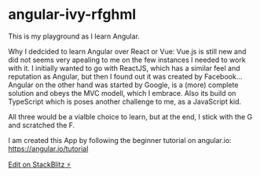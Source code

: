 # angular-ivy-rfghml
This is my playground as I learn Angular.

Why I dedcided to learn Angular over React or Vue:
Vue.js is still new and did not seems very apealing to me on the few instances I needed to work with it.
I initially wanted to go with ReactJS, which has a similar feel and reputation as Angular, but then I found out it was created by Facebook...
Angular on the other hand was started by Google, is a (more) complete solution and obeys the MVC modell, which I embrace. Also its build on TypeScript which is poses another challenge to me, as a JavaScript kid.

All three would be a vialble choice to learn, but at the end, I stick with the G and scratched the F.

I am created this App by following the beginner tutorial on angular.io:
https://angular.io/tutorial

[Edit on StackBlitz ⚡️](https://stackblitz.com/edit/angular-ivy-rfghml)